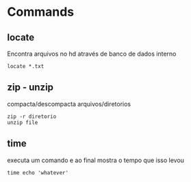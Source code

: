 # Commands

## locate
Encontra arquivos no hd através de banco de dados interno
```
locate *.txt
```

## zip - unzip
compacta/descompacta arquivos/diretorios
```
zip -r diretorio
unzip file
```

## time
executa um comando e ao final mostra o tempo que isso levou
```
time echo 'whatever'
```
